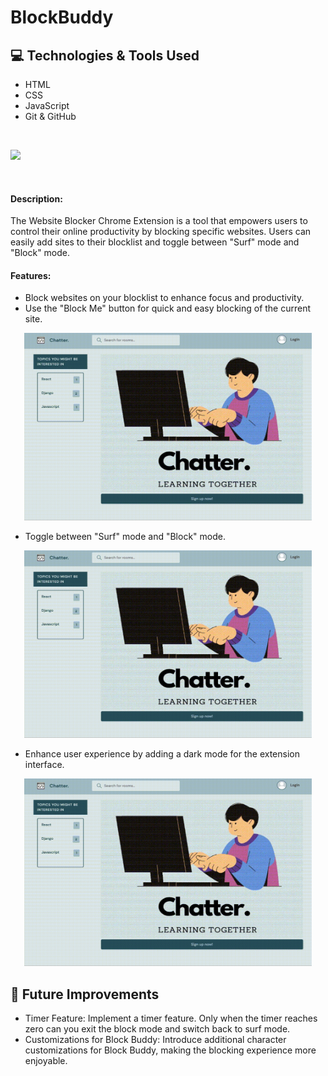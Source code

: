# BlockBuddy

## 💻 Technologies & Tools Used
- HTML
- CSS
- JavaScript 
- Git & GitHub
<br>

![](https://skills.thijs.gg/icons?i=js,html,css,git,github)

<br>

#### Description: 
The Website Blocker Chrome Extension is a tool that empowers users to control their online productivity by blocking specific websites. Users can easily add sites to their blocklist and toggle between "Surf" mode and "Block" mode.


#### Features: 

* Block websites on your blocklist to enhance focus and productivity.
* Use the "Block Me" button for quick and easy blocking of the current site.
<p align="center">
  <img width="460" height="300" src="https://github.com/jabs142/chatter/blob/main/static/images/Signup.gif?raw=true">
</p>


* Toggle between "Surf" mode and "Block" mode.
<p align="center">
  <img width="460" height="300" src="https://github.com/jabs142/chatter/blob/main/static/images/Signup.gif?raw=true">
</p>


* Enhance user experience by adding a dark mode for the extension interface.
<p align="center">
  <img width="460" height="300" src="https://github.com/jabs142/chatter/blob/main/static/images/Signup.gif?raw=true">
</p>

## 🎈 Future Improvements

- Timer Feature: Implement a timer feature. Only when the timer reaches zero can you exit the block mode and switch back to surf mode.
- Customizations for Block Buddy: Introduce additional character customizations for Block Buddy, making the blocking experience more enjoyable.